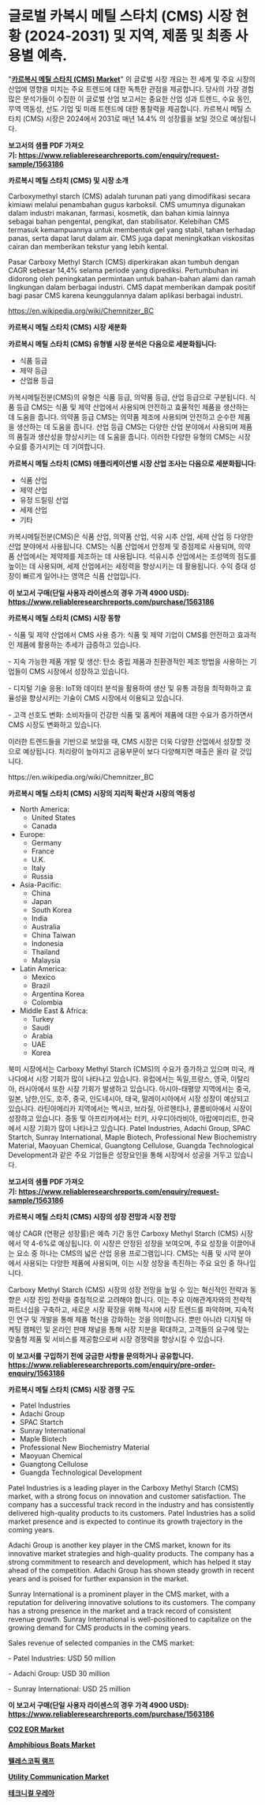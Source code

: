 <p><h1>글로벌 카복시 메틸 스타치 (CMS) 시장 현황 (2024-2031) 및 지역, 제품 및 최종 사용별 예측.</h1></p><p>"<strong><a href="https://www.reliableresearchreports.com/carboxy-methyl-starch-cms--r1563186">카르복시 메틸 스타치 (CMS) Market</a></strong>" 의 글로벌 시장 개요는 전 세계 및 주요 시장의 산업에 영향을 미치는 주요 트렌드에 대한 독특한 관점을 제공합니다. 당사의 가장 경험 많은 분석가들이 수집한 이 글로벌 산업 보고서는 중요한 산업 성과 트렌드, 수요 동인, 무역 역동성, 선도 기업 및 미래 트렌드에 대한 통찰력을 제공합니다. 카르복시 메틸 스타치 (CMS) 시장은 2024에서 2031로 매년 14.4% 의 성장률을 보일 것으로 예상됩니다.</p>
<p><strong>보고서의 샘플 PDF 가져오기:&nbsp;<a href="https://www.reliableresearchreports.com/enquiry/request-sample/1563186">https://www.reliableresearchreports.com/enquiry/request-sample/1563186</a></strong></p>
<p><strong>카르복시 메틸 스타치 (CMS) 및 시장 소개</strong></p>
<p><p>Carboxymethyl starch (CMS) adalah turunan pati yang dimodifikasi secara kimiawi melalui penambahan gugus karboksil. CMS umumnya digunakan dalam industri makanan, farmasi, kosmetik, dan bahan kimia lainnya sebagai bahan pengental, pengikat, dan stabilisator. Kelebihan CMS termasuk kemampuannya untuk membentuk gel yang stabil, tahan terhadap panas, serta dapat larut dalam air. CMS juga dapat meningkatkan viskositas cairan dan memberikan tekstur yang lebih kental.</p><p>Pasar Carboxy Methyl Starch (CMS) diperkirakan akan tumbuh dengan CAGR sebesar 14,4% selama periode yang diprediksi. Pertumbuhan ini didorong oleh peningkatan permintaan untuk bahan-bahan alami dan ramah lingkungan dalam berbagai industri. CMS dapat memberikan dampak positif bagi pasar CMS karena keunggulannya dalam aplikasi berbagai industri.</p></p>
<p><a href="https://en.wikipedia.org/wiki/Chemnitzer_BC">https://en.wikipedia.org/wiki/Chemnitzer_BC</a></p>
<p><strong>카르복시 메틸 스타치 (CMS) 시장 세분화</strong></p>
<p><strong>카르복시 메틸 스타치 (CMS) 유형별 시장 분석은 다음으로 세분화됩니다:</strong></p>
<p><ul><li>식품 등급</li><li>제약 등급</li><li>산업용 등급</li></ul></p>
<p><p>카복시메틸전분(CMS)의 유형은 식품 등급, 의약품 등급, 산업 등급으로 구분됩니다. 식품 등급 CMS는 식품 및 제약 산업에서 사용되며 안전하고 효율적인 제품을 생산하는 데 도움을 줍니다. 의약품 등급 CMS는 의약품 제조에 사용되며 안전하고 순수한 제품을 생산하는 데 도움을 줍니다. 산업 등급 CMS는 다양한 산업 분야에서 사용되며 제품의 품질과 생산성을 향상시키는 데 도움을 줍니다. 이러한 다양한 유형의 CMS는 시장 수요를 증가시키는 데 기여합니다.</p></p>
<p><strong>카르복시 메틸 스타치 (CMS) 애플리케이션별 시장 산업 조사는 다음으로 세분화됩니다:</strong></p>
<p><ul><li>식품 산업</li><li>제약 산업</li><li>유정 드릴링 산업</li><li>세제 산업</li><li>기타</li></ul></p>
<p><p>카복시메틸전분(CMS)은 식품 산업, 의약품 산업, 석유 시추 산업, 세제 산업 등 다양한 산업 분야에서 사용됩니다. CMS는 식품 산업에서 안정제 및 증점제로 사용되며, 의약품 산업에서는 제약제를 제조하는 데 사용됩니다. 석유시추 산업에서는 조성액의 점도를 높이는 데 사용되며, 세제 산업에서는 세정력을 향상시키는 데 활용됩니다. 수익 증대 성장이 빠르게 일어나는 영역은 식품 산업입니다.</p></p>
<p><strong>이 보고서 구매(단일 사용자 라이센스의 경우 가격 4900 USD): <a href="https://www.reliableresearchreports.com/purchase/1563186">https://www.reliableresearchreports.com/purchase/1563186</a></strong></p>
<p><strong>카르복시 메틸 스타치 (CMS) 시장 동향</strong></p>
<p><p>- 식품 및 제약 산업에서 CMS 사용 증가: 식품 및 제약 기업이 CMS를 안전하고 효과적인 제품에 활용하는 추세가 급증하고 있습니다.</p><p>- 지속 가능한 제품 개발 및 생산: 탄소 중립 제품과 친환경적인 제조 방법을 사용하는 기업들이 CMS 시장에서 성장하고 있습니다.</p><p>- 디지털 기술 응용: IoT와 데이터 분석을 활용하여 생산 및 유통 과정을 최적화하고 효율성을 향상시키는 기술이 CMS 시장에서 이용되고 있습니다.</p><p>- 고객 선호도 변화: 소비자들이 건강한 식품 및 홈케어 제품에 대한 수요가 증가하면서 CMS 시장도 변화하고 있습니다.</p><p>이러한 트렌드들을 기반으로 보았을 때, CMS 시장은 더욱 다양한 산업에서 성장할 것으로 예상됩니다. 처리량이 높아지고 금융부문이 보다 다양해지면 매출은 올라 갈 것입니다.</p></p>
<p>https://en.wikipedia.org/wiki/Chemnitzer_BC</p>
<p><strong>카르복시 메틸 스타치 (CMS) 시장의 지리적 확산과 시장의 역동성</strong></p>
<p><ul>
    <li>
        North America:
        <ul>
            <li>United States</li>
            <li>Canada</li>
        </ul>
    </li>
    <li>
        Europe:
        <ul>
            <li>Germany</li>
            <li>France</li>
            <li>U.K.</li>
            <li>Italy</li>
            <li>Russia</li>
        </ul>
    </li>
    <li>
        Asia-Pacific:
        <ul>
            <li>China</li>
            <li>Japan</li>
            <li>South Korea</li>
            <li>India</li>
            <li>Australia</li>
            <li>China Taiwan</li>
            <li>Indonesia</li>
            <li>Thailand</li>
            <li>Malaysia</li>
        </ul>
    </li>
    <li>
        Latin America:
        <ul>
            <li>Mexico</li>
            <li>Brazil</li>
            <li>Argentina Korea</li>
            <li>Colombia</li>
        </ul>
    </li>
    <li>
        Middle East & Africa:
        <ul>
            <li>Turkey</li>
            <li>Saudi</li>
            <li>Arabia</li>
            <li>UAE</li>
            <li>Korea</li>
        </ul>
    </li>
    </ul></p>
<p><p>북미 시장에서는 Carboxy Methyl Starch (CMS)의 수요가 증가하고 있으며 미국, 캐나다에서 시장 기회가 많이 나타나고 있습니다. 유럽에서는 독일,프랑스, 영국, 이탈리아, 러시아에서 또한 시장 기회가 발생하고 있습니다. 아시아-태평양 지역에서는 중국, 일본, 남한,인도, 호주, 중국, 인도네시아, 태국, 말레이시아에서 시장 성장이 예상되고 있습니다. 라틴아메리카 지역에서는 멕시코, 브라질, 아르헨티나, 콜롬비아에서 시장이 성장하고 있습니다. 중동 및 아프리카에서는 터키, 사우디아라비아, 아랍에미리트, 한국에서 시장 기회가 많이 나타나고 있습니다. Patel Industries, Adachi Group, SPAC Startch, Sunray International, Maple Biotech, Professional New Biochemistry Material, Maoyuan Chemical, Guangtong Cellulose, Guangda Technological Development과 같은 주요 기업들은 성장요인을 통해 시장에서 성공을 거두고 있습니다.</p></p>
<p><strong>보고서의 샘플 PDF 가져오기:&nbsp;<a href="https://www.reliableresearchreports.com/enquiry/request-sample/1563186">https://www.reliableresearchreports.com/enquiry/request-sample/1563186</a></strong></p>
<p><strong>카르복시 메틸 스타치 (CMS) 시장의 성장 전망과 시장 전망</strong></p>
<p><p>예상 CAGR (연평균 성장률)은 예측 기간 동안 Carboxy Methyl Starch (CMS) 시장에서 약 4-6%로 예상됩니다. 이 시장은 안정된 성장을 보여오며, 주요 성장을 이끌어내는 요소 중 하나는 CMS의 넓은 산업 응용 프로그램입니다. CMS는 식품 및 시약 분야에서 사용되는 다양한 제품에 사용되며, 이는 시장 성장을 촉진하는 주요 요인 중 하나입니다.</p><p>Carboxy Methyl Starch (CMS) 시장의 성장 전망을 높일 수 있는 혁신적인 전략과 동향은 시장 진입 전략을 중점적으로 고려해야 합니다. 이는 주요 이해관계자와의 전략적 파트너십을 구축하고, 새로운 시장 확장을 위해 적시에 시장 트렌드를 파악하며, 지속적인 연구 및 개발을 통해 제품 혁신을 강화하는 것을 의미합니다. 뿐만 아니라 디지털 마케팅 캠페인 및 온라인 판매 채널을 통해 시장 지분을 확대하고, 고객들의 요구에 맞는 맞춤형 제품 및 서비스를 제공함으로써 시장 경쟁력을 향상시킬 수 있습니다.</p></p>
<p><strong>이 보고서를 구입하기 전에 궁금한 사항을 문의하거나 공유합니다. <a href="https://www.reliableresearchreports.com/enquiry/pre-order-enquiry/1563186">https://www.reliableresearchreports.com/enquiry/pre-order-enquiry/1563186</a></strong></p>
<p><strong>카르복시 메틸 스타치 (CMS) 시장 경쟁 구도</strong></p>
<p><ul><li>Patel Industries</li><li>Adachi Group</li><li>SPAC Startch</li><li>Sunray International</li><li>Maple Biotech</li><li>Professional New Biochemistry Material</li><li>Maoyuan Chemical</li><li>Guangtong Cellulose</li><li>Guangda Technological Development</li></ul></p>
<p><p>Patel Industries is a leading player in the Carboxy Methyl Starch (CMS) market, with a strong focus on innovation and customer satisfaction. The company has a successful track record in the industry and has consistently delivered high-quality products to its customers. Patel Industries has a solid market presence and is expected to continue its growth trajectory in the coming years.</p><p>Adachi Group is another key player in the CMS market, known for its innovative market strategies and high-quality products. The company has a strong commitment to research and development, which has helped it stay ahead of the competition. Adachi Group has shown steady growth in recent years and is poised for further expansion in the market.</p><p>Sunray International is a prominent player in the CMS market, with a reputation for delivering innovative solutions to its customers. The company has a strong presence in the market and a track record of consistent revenue growth. Sunray International is well-positioned to capitalize on the growing demand for CMS products in the coming years.</p><p>Sales revenue of selected companies in the CMS market:</p><p>- Patel Industries: USD 50 million</p><p>- Adachi Group: USD 30 million</p><p>- Sunray International: USD 25 million</p></p>
<p><strong>이 보고서 구매(단일 사용자 라이센스의 경우 가격 4900 USD): <a href="https://www.reliableresearchreports.com/purchase/1563186">https://www.reliableresearchreports.com/purchase/1563186</a></strong></p>
<p><strong><p><a href="https://www.linkedin.com/pulse/co2-eor-market-size-share-trends-analysis-report-product-nls6e?trackingId=DOWrMYujSfePF940qVmUlg%3D%3D">CO2 EOR Market</a></p><p><a href="https://medium.com/@penelope.lee568/analyzing-amphibious-boats-market-dynamics-and-growth-drivers-and-forecasted-for-period-from-2024-cd2b8f19812c">Amphibious Boats Market</a></p><p><a href="https://medium.com/@czbtzkwc9/%EB%8B%A4%EC%9D%8C%EC%9D%80-%EC%A0%9C%ED%92%88-%EC%9C%A0%ED%98%95-%EC%88%98%EB%8F%99-%EB%9E%A8%ED%94%84-%EC%A0%84%EA%B8%B0%EC%8B%9D-%EB%9E%A8%ED%94%84-%EC%A0%91%EC%9D%B4%EC%8B%9D-%EB%9E%A8%ED%94%84-%EC%B5%9C%EC%A2%85-%EC%82%AC%EC%9A%A9%EC%B2%98-%EB%B2%84%EC%8A%A4-%EC%8A%B9%EC%9A%A9%EC%B0%A8-%EA%B8%B0%ED%83%80-%EB%B0%8F-2024%EB%85%84%EB%B6%80%ED%84%B0-2031%EB%85%84%EA%B9%8C%EC%A7%80%EC%9D%98-%EC%A7%80%EC%97%AD%EB%B3%84-%ED%85%94%EB%A0%88%EC%8A%A4%EC%BD%94%ED%94%BD-%EB%9E%A8%ED%94%84-%EC%8B%9C%EC%9E%A5-%EB%B3%B4%EA%B3%A0%EC%84%9C%EC%9E%85%EB%8B%88%EB%8B%A4-a9d935e92c7c">텔레스코픽 램프</a></p><p><a href="https://www.linkedin.com/pulse/evaluating-global-utility-communication-market-trends-kbgie?trackingId=c%2BLJsglUQL6Xc9CtTaNcHg%3D%3D">Utility Communication Market</a></p><p><a href="https://medium.com/@czbtzkwc9/%EA%B8%B0%EC%88%A0-%EC%9A%94%EC%86%8C-%EC%8B%9C%EC%9E%A5-%EC%84%B8%EA%B3%84-%EB%B0%8F-%EC%A7%80%EC%97%AD-%EB%B6%84%EC%84%9D-%EC%A7%80%EC%97%AD-%EA%B5%AD%EA%B0%80-%EC%88%98%EC%A4%80-%EB%B6%84%EC%84%9D-%EB%B0%8F-%EA%B2%BD%EC%9F%81-%EA%B2%BD%EA%B4%80%EC%97%90-%EC%B4%88%EC%A0%90%EC%9D%84-%EB%A7%9E%EC%B6%98-f63f03c1f6b3">테크니컬 우레아</a></p></strong></p>
<p></p>